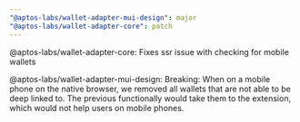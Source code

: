 ```yaml
---
"@aptos-labs/wallet-adapter-mui-design": major
"@aptos-labs/wallet-adapter-core": patch
---
```


@aptos-labs/wallet-adapter-core:
Fixes ssr issue with checking for mobile wallets

@aptos-labs/wallet-adapter-mui-design:
Breaking:
When on a mobile phone on the native browser, we removed all wallets that are not able to be deep linked to.
The previous functionally would take them to the extension, which would not help users on mobile phones.
